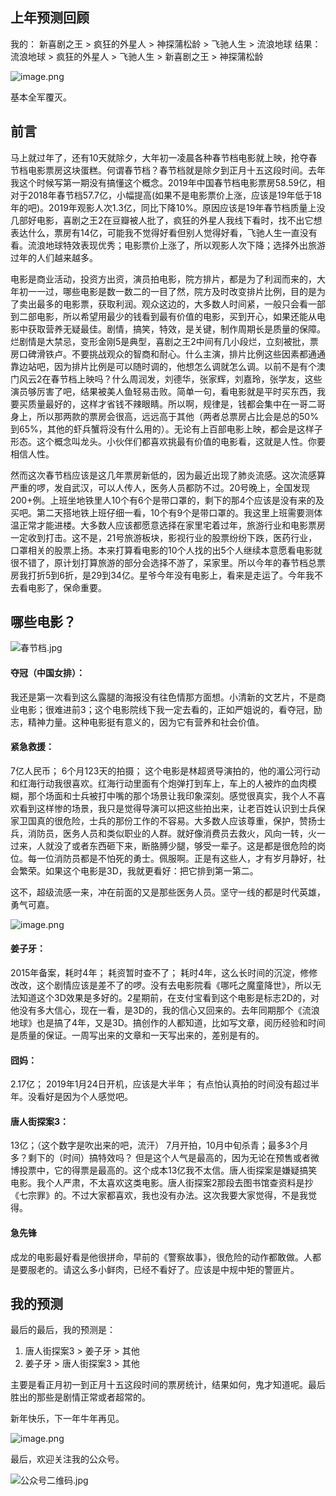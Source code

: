 ## 上年预测回顾

我的： 新喜剧之王 > 疯狂的外星人 > 神探蒲松龄 > 飞驰人生 > 流浪地球
结果： 流浪地球 > 疯狂的外星人 > 飞驰人生 > 新喜剧之王 > 神探蒲松龄

![image.png](https://upload-images.jianshu.io/upload_images/8195910-2e55b94e3d20dff8.png?imageMogr2/auto-orient/strip%7CimageView2/2/w/1240)

基本全军覆灭。


## 前言

马上就过年了，还有10天就除夕，大年初一凌晨各种春节档电影就上映，抢夺春节档电影票房这块蛋糕。何谓春节档？春节档就是除夕到正月十五这段时间。去年我这个时候写第一期没有搞懂这个概念。2019年中国春节档电影票房58.59亿，相对于2018年春节档57.7亿，小幅提高(如果不是电影票价上涨，应该是19年低于18年的吧)。2019年观影人次1.3亿，同比下降10%。原因应该是19年春节档质量上没几部好电影，喜剧之王2在豆瓣被人批了，疯狂的外星人我线下看时，找不出它想表达什么，票房有14亿，可能我不觉得好看但别人觉得好看，飞驰人生一直没有看。流浪地球特效表现优秀；电影票价上涨了，所以观影人次下降；选择外出旅游过年的人们越来越多。


电影是商业活动，投资方出资，演员拍电影，院方排片，都是为了利润而来的，大年初一一过，哪些电影是数一数二的一目了然，院方及时改变排片比例，目的是为了卖出最多的电影票，获取利润。观众这边的，大多数人时间紧，一般只会看一部到二部电影，所以希望用最少的钱看到最有价值的电影，买到开心，如果还能从电影中获取营养无疑最佳。剧情，搞笑，特效，是关键，制作周期长是质量的保障。烂剧情是大禁忌，变形金刚5是典型，喜剧之王2中间有几小段烂，立刻被批，票房口碑滑铁卢。不要挑战观众的智商和耐心。什么主演，排片比例这些因素都通通靠边站吧，因为排片比例是可以随时调的，他想怎么调就怎么调。以前不是有个澳门风云2在春节档上映吗？什么周润发，刘德华，张家辉，刘嘉玲，张学友，这些演员够厉害了吧，结果被美人鱼轻易击败。简单一句，看电影就是平时买东西，我要买质量最好的，这样才省钱不辣眼睛。所以啊，规律是，钱都会集中在一哥二哥身上，所以那两款的票房会很高，远远高于其他（两者总票房占比会是总的50%到65%，其他的虾兵蟹将没有什么用的）。无论有上百部电影上映，都会是这样子形态。这个概念叫龙头。小伙伴们都喜欢挑最有价值的电影看，这就是人性。你要相信人性。




然而这次春节档应该是这几年票房新低的，因为最近出现了肺炎流感。这次流感算严重的啰，发自武汉，可以人传人，医务人员都防不过。20号晚上，全国发现200+例。上班坐地铁里人10个有6个是带口罩的，剩下的那4个应该是没有来的及买吧。第二天搭地铁上班仔细一看，10个有9个是带口罩的。我这里上班需要测体温正常才能进楼。大多数人应该都愿意选择在家里宅着过年，旅游行业和电影票房一定收到打击。这不是，21号旅游板块，影视行业的股票纷纷下跌，医药行业，口罩相关的股票上扬。本来打算看电影的10个人找的出5个人继续本意愿看电影就很不错了，原计划打算旅游的部分会选择不游了，呆家里。所以今年的春节档总票房我打折5到6折，是29到34亿。星爷今年没有电影上，看来是走运了。今年我不去看电影了，保命重要。

## 哪些电影？

![春节档.jpg](https://upload-images.jianshu.io/upload_images/8195910-ed623baa6ac0d428.jpg?imageMogr2/auto-orient/strip%7CimageView2/2/w/1240)

#### 夺冠（中国女排）：
我还是第一次看到这么露腿的海报没有往色情那方面想。小清新的文艺片，不是商业电影；很难进前3；这个电影院线下我一定去看的，正如严姐说的，看夺冠，励志，精神力量。这种电影挺有意义的，因为它有营养和社会价值。

#### 紧急救援：
7亿人民币；
6个月123天的拍摄；
这个电影是林超贤导演拍的，他的湄公河行动和红海行动我很喜欢。红海行动里面有个炮弹打到车上，车上的人被炸的血肉模糊，那个场面和士兵被打中嘴的那个场景让我印象深刻。感觉很真实，我个人不喜欢看到这样惨的场景，我只是觉得导演可以把这些拍出来，让老百姓认识到士兵保家卫国真的很危险，士兵的那份工作的不容易。大多数人应该尊重，保护，赞扬士兵，消防员，医务人员和类似职业的人群。就好像消费员去救火，风向一转，火一过来，人就没了或者东西砸下来，断胳膊少腿，够受一辈子。这是都是很危险的岗位。每一位消防员都是不怕死的勇士。佩服啊。正是有这些人，才有岁月静好，社会繁荣。如果这个电影是3D，我就更看好：把它排到第一第二。

这不，超级流感一来，冲在前面的又是那些医务人员。坚守一线的都是时代英雄，勇气可嘉。

![image.png](https://upload-images.jianshu.io/upload_images/8195910-84e50fb9ad25234f.png?imageMogr2/auto-orient/strip%7CimageView2/2/w/1240)


#### 姜子牙：
2015年备案，耗时4年；
耗资暂时查不了；
耗时4年，这么长时间的沉淀，修修改改，这个剧情应该是差不了的啰。没有去电影院看《哪吒之魔童降世》，所以无法知道这个3D效果是多好的。2星期前，在支付宝看到这个电影是标志2D的，对他没有多大信心，现在一看，是3D的，我的信心又回来的。去年同期那个《流浪地球》也是搞了4年，又是3D。搞创作的人都知道，比如写文章，阅历经验和时间是质量的保证。一周写出来的文章和一天写出来的，差别是有的。

#### 囧妈：
2.17亿；
2019年1月24日开机，应该是大半年；
有点怕认真拍的时间没有超过半年。没看好是因为个人感觉吧。

#### 唐人街探案3：
13亿；（这个数字是吹出来的吧，流汗）
7月开拍，10月中旬杀青；最多3个月多？剩下的（时间）搞特效吗？
但是这个人气是最高的，因为无论在预售或者微博投票中，它的得票是最高的。这个成本13亿我不太信。唐人街探案是嫌疑搞笑电影。我个人严肃，不太喜欢这类电影。唐人街探案2那段去图书馆查资料是抄《七宗罪》的。不过大家都喜欢，我也没有办法。这次我要大家觉得，不是我觉得。

#### 急先锋
成龙的电影最好看是他很拼命，早前的《警察故事》，很危险的动作都敢做。人都是要服老的。请这么多小鲜肉，已经不看好了。应该是中规中矩的警匪片。

## 我的预测

最后的最后，我的预测是：

1. 唐人街探案3 > 姜子牙 > 其他
2. 姜子牙 > 唐人街探案3 > 其他

主要是看正月初一到正月十五这段时间的票房统计，结果如何，鬼才知道呢。最后胜出的那些是剧情正常或者超常的。

新年快乐，下一年牛年再见。

![image.png](https://upload-images.jianshu.io/upload_images/8195910-05302abd0da07a2b.png?imageMogr2/auto-orient/strip%7CimageView2/2/w/1240)




最后，欢迎关注我的公众号。

![公众号二维码.jpg](https://upload-images.jianshu.io/upload_images/8195910-4759b64c8d6d9ed7.jpg?imageMogr2/auto-orient/strip%7CimageView2/2/w/1240)
